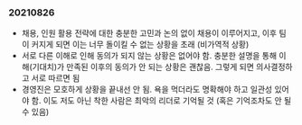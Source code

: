 ### 20210826
- 채용, 인원 활용 전략에 대한 충분한 고민과 논의 없이 채용이 이루어지고, 이후 팀이 커지게 되면 이는 너무 돌이킬 수 없는 상황을 초래 (비가역적 상황)
- 서로 다른 이해로 인해 동의가 되지 않는 상황은 없어야 함. 충분한 설명을 통해 이해(기대치)가 만족된 이후의 동의가 안 되는 상황은 괜찮음. 그렇게 되면 의사결정하고 서로 따르면 됨
- 경영진은 모호하게 상황을 끝내선 안 됨. 욕을 먹더라도 명확해야 하고 일관성 있어야 함. 이도 저도 아닌 착한 사람은 최악의 리더로 기억될 것 (혹은 기억조차도 안 될 수 있음)
